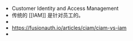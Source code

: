 - Customer Identity and Access Management
- 传统的 [[IAM]] 是针对员工的。
-
- https://fusionauth.io/articles/ciam/ciam-vs-iam
-